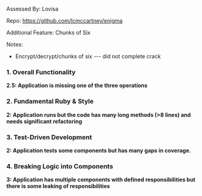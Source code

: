 Assessed By: Lovisa

Repo: https://github.com/lcmccartney/enigma

Additional Feature: Chunks of Six

Notes:

* Encrypt/decrypt/chunks of six --- did not complete crack

### 1. Overall Functionality

**2.5: Application is missing one of the three operations**


### 2. Fundamental Ruby & Style

**2:  Application runs but the code has many long methods (>8 lines) and needs significant refactoring**

### 3. Test-Driven Development

**2: Application tests some components but has many gaps in coverage.**

### 4. Breaking Logic into Components

**3: Application has multiple components with defined responsibilities but there is some leaking of responsibilities**
